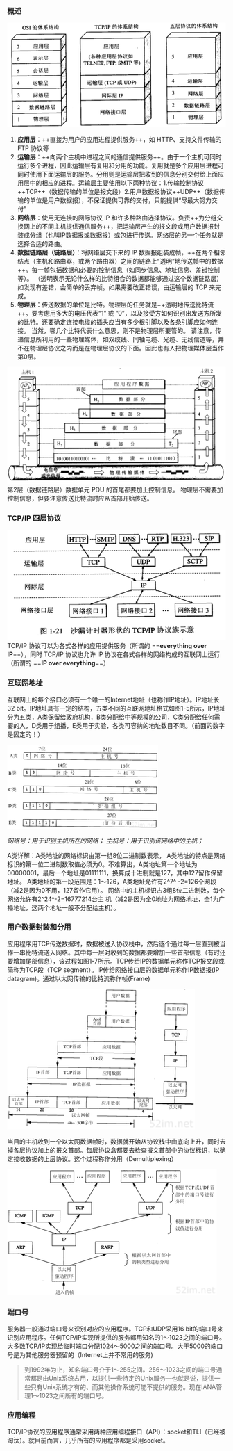 ### 概述

![](./images/osi_tcpIp.png)

1. **应用层**：++直接为用户的应用进程提供服务++，如 HTTP、支持文件传输的 FTP 协议等
2. **运输层**：++向两个主机中进程之间的通信提供服务++。由于一个主机可同时运行多个进程，因此运输层有复用和分用的功能。复用就是多个应用层进程可同时使用下面运输层的服务。分用则是运输层把收到的信息分别交付给上面应用层中的相应的进程。运输层主要使用以下两种协议：1.传输控制协议++TCP++（数据传输的单位是报文段）2.用户数据报协议++UDP++（数据传输的单位是用户数据报），不保证提供可靠的交付，只能提供“尽最大努力交付”
3. **网络层**：使用无连接的网际协议 IP 和许多种路由选择协议。负责++为分组交换网上的不同主机提供通信服务++，把运输层产生的报文段或用户数据报封装成分组（也叫IP数据报或数据报）或包进行传送。网络层的另一个任务就是选择合适的路由。
4. **数据链路层（链路层）**：将网络层交下来的 IP 数据报组装成帧，++在两个相邻结点（主机和路由器，或两个路由器）之间的链路上“透明”地传送帧中的数据++。每一帧包括数据和必要的控制信息（如同步信息、地址信息、差错控制等）。
（透明表示无论什么样的比特组合的数据都能够通过这个数据链路层）
如发现有差错，会简单的丢弃帧。如果需要改正错误，由运输层的 TCP 来完成。
5. **物理层**：传送数据的单位是比特。物理层的任务就是++透明地传送比特流++。要考虑用多大的电压代表“1” 或 ”0”，以及接受方如何识别出发送方所发的比特。还要确定连接电缆的插头应当有多少根引脚以及各条引脚应如何连接。
当然，哪几个比特代表什么意思，则不是物理层所要管的。
请注意，传递信息所利用的一些物理媒体，如双绞线、同轴电缆、光缆、无线信道等，并不在物理层协议之内而是在物理层协议的下面。因此也有人把物理媒体层当作第0层。

![](./images/001.png)
第2层（数据链路层）数据单元 PDU 的首尾都要加上控制信息。
物理层不需要加控制信息，但要注意传送比特流时应从首部开始传送。

### TCP/IP 四层协议

![](./images/tcp.png)
TCP/IP 协议可以为各式各样的应用提供服务（所谓的 ==**everything over IP**==），同时
TCP/IP 协议也允许 IP 协议在各式各样的网络构成的互联网上运行（所谓的 ==**IP over everything**==）

### 互联网地址

互联网上的每个接口必须有一个唯一的Internet地址（也称作IP地址）。IP地址长32 bit。IP地址具有一定的结构，五类不同的互联网地址格式如图1-5所示，IP地址分为五类，A类保留给政府机构，B类分配给中等规模的公司，C类分配给任何需要的人，D类用于组播，E类用于实验，各类可容纳的地址数目不同。（前面的数字是固定的！）

![](./images/04.png)

*网络号：用于识别主机所在的网络；
主机号：用于识别该网络中的主机；*

A类详解：A类地址的网络标识由第一组8位二进制数表示， A类地址的特点是网络标识的第一位二进制数取值必须为0。不难算出，A类地址第一个地址为00000001，最后一个地址是01111111，换算成十进制就是127，其中127留作保留地址。
A类地址的第一段范围是：1～126，A类地址允许有2^7^ -2=126个网段（减2是因为0不用，127留作它用）。
网络中的主机标识占3组8位二进制数，每个网络允许有2^24^-2=16777214台主
机（减2是因为全0地址为网络地址，全1为广播地址，这两个地址一般不分配给主机）。

### 用户数据封装和分用

应用程序用TCP传送数据时，数据被送入协议栈中，然后逐个通过每一层直到被当作一串比特流送入网络。其中每一层对收到的数据都要增加一些首部信息（有时还要增加尾部信息），该过程如图1-7所示。TCP传给IP的数据单元称作TCP报文段或简称为TCP段（TCP segment）。IP传给网络接口层的数据单元称作IP数据报(IP datagram)。通过以太网传输的比特流称作帧(Frame)

![](./images/5.png)

当目的主机收到一个以太网数据帧时，数据就开始从协议栈中由底向上升，同时去掉各层协议加上的报文首部。每层协议盒都要去检查报文首部中的协议标识，以确定接收数据的上层协议。这个过程称作分用（Demultiplexing）

![](./images/6.png)

### 端口号

服务器一般通过端口号来识别对应的应用程序。TCP和UDP采用16 bit的端口号来识别应用程序。任何TCP/IP实现所提供的服务都用知名的1～1023之间的端口号。大多数TCP/IP实现给临时端口分配1024～5000之间的端口号。大于5000的端口号是为其他服务器预留的（Internet上并不常用的服务)

> 到1992年为止，知名端口号介于1～255之间。256～1023之间的端口号通常都是由Unix系统占用，以提供一些特定的Unix服务—也就是说，提供一些只有Unix系统才有的、而其他操作系统可能不提供的服务。现在IANA管理1～1023之间所有的端口号。



### 应用编程

TCP/IP协议的应用程序通常采用两种应用编程接口（API）：socket和TLI（已经被淘汰）。就目前而言，几乎所有的应用程序都是采用socket。